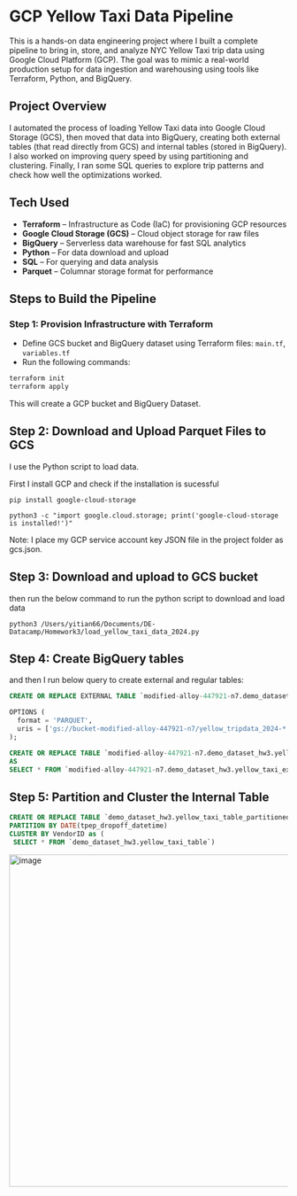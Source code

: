# GCP Yellow Taxi Data Pipeline

This is a hands-on data engineering project where I built a complete pipeline to bring in, store, and analyze NYC Yellow Taxi trip data using Google Cloud Platform (GCP). The goal was to mimic a real-world production setup for data ingestion and warehousing using tools like Terraform, Python, and BigQuery.

## Project Overview

I automated the process of loading Yellow Taxi data into Google Cloud Storage (GCS), then moved that data into BigQuery, creating both external tables (that read directly from GCS) and internal tables (stored in BigQuery). I also worked on improving query speed by using partitioning and clustering. Finally, I ran some SQL queries to explore trip patterns and check how well the optimizations worked.

## Tech Used

- **Terraform** – Infrastructure as Code (IaC) for provisioning GCP resources
- **Google Cloud Storage (GCS)** – Cloud object storage for raw files
- **BigQuery** – Serverless data warehouse for fast SQL analytics
- **Python** – For data download and upload
- **SQL** – For querying and data analysis
- **Parquet** – Columnar storage format for performance


## Steps to Build the Pipeline

### Step 1: Provision Infrastructure with Terraform

- Define GCS bucket and BigQuery dataset using Terraform files: `main.tf`, `variables.tf`
- Run the following commands:

```bash
terraform init
terraform apply
```
This will create a GCP bucket and BigQuery Dataset.

## Step 2: Download and Upload Parquet Files to GCS
I use the Python script to load data. 

First I install GCP and check if the installation is sucessful 
```ssh
pip install google-cloud-storage
```

```ssh
python3 -c "import google.cloud.storage; print('google-cloud-storage is installed!')"
```
Note: I place my GCP service account key JSON file in the project folder as gcs.json. 

## Step 3: Download and upload to GCS bucket

then run the below command to run the python script to download and load data
```ssh
python3 /Users/yitian66/Documents/DE-Datacamp/Homework3/load_yellow_taxi_data_2024.py
```

## Step 4: Create BigQuery tables
and then I run below query to create external and regular tables:

```sql
CREATE OR REPLACE EXTERNAL TABLE `modified-alloy-447921-n7.demo_dataset_hw3.yellow_taxi_external`

OPTIONS (
  format = 'PARQUET',
  uris = ['gs://bucket-modified-alloy-447921-n7/yellow_tripdata_2024-*.parquet']
);

CREATE OR REPLACE TABLE `modified-alloy-447921-n7.demo_dataset_hw3.yellow_taxi_table`
AS
SELECT * FROM `modified-alloy-447921-n7.demo_dataset_hw3.yellow_taxi_external`;
```

## Step 5: Partition and Cluster the Internal Table

```sql
CREATE OR REPLACE TABLE `demo_dataset_hw3.yellow_taxi_table_partitioned`
PARTITION BY DATE(tpep_dropoff_datetime)
CLUSTER BY VendorID as (
 SELECT * FROM `demo_dataset_hw3.yellow_taxi_table`)
```
<img src="[https://github.com/user-attachments/assets/e8f108b8-328d-4e46-b932-93809c472f80]" alt="image" width="600">


